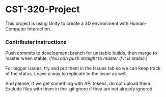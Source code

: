# CST-320-Project
This project is using Unity to create a 3D environment with Human-Computer Interaction.

### Contributer instructions

Push commits to development branch for unstable builds, then merge to master when stable.
(*You can push straight to master if it is stable.*)

For bigger issues, try and put them in the Issues tab so we can keep track of the status. Leave a way to replicate to the issue as well.

And please, if we get something with API tokens, do not upload them. Exclude files with them in the .gitignore if they are not already ignored.

